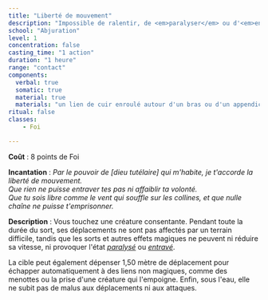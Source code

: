 ```yaml
---
title: "Liberté de mouvement"
description: "Impossible de ralentir, de <em>paralyser</em> ou d'<em>entraver</em> la cible."
school: "Abjuration"
level: 1
concentration: false
casting_time: "1 action"
duration: "1 heure"
range: "contact"
components:
  verbal: true
  somatic: true
  material: true
  materials: "un lien de cuir enroulé autour d'un bras ou d'un appendice similaire"
ritual: false
classes:
    - Foi

---
```

**Coût** : 8 points de Foi  

**Incantation** : *Par le pouvoir de [dieu tutélaire] qui m'habite, je t'accorde la liberté de mouvement.*    
*Que rien ne puisse entraver tes pas ni affaiblir ta volonté.*    
*Que tu sois libre comme le vent qui souffle sur les collines, et que nulle chaîne ne puisse t'emprisonner.*   

**Description** : Vous touchez une créature consentante. Pendant toute la durée du sort, ses déplacements ne sont pas affectés par un terrain difficile, tandis que les sorts et autres effets magiques ne peuvent ni réduire sa vitesse, ni provoquer l'état [_paralysé_](/gerer-la-sante-du-personnage/#paralyse) ou [_entravé_](/gerer-la-sante-du-personnage/#entrave).

La cible peut également dépenser 1,50 mètre de déplacement pour échapper automatiquement à des liens non magiques, comme des menottes ou la prise d'une créature qui l'empoigne. Enfin, sous l'eau, elle ne subit pas de malus aux déplacements ni aux attaques.
